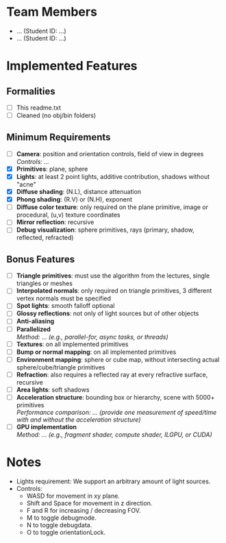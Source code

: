 # Team Members
- ... (Student ID: ...)
- ... (Student ID: ...)

# Implemented Features

## Formalities
- [ ] This readme.txt
- [ ] Cleaned (no obj/bin folders)

## Minimum Requirements
- [ ] **Camera**: position and orientation controls, field of view in degrees  
  *Controls: ...*
- [x] **Primitives**: plane, sphere
- [x] **Lights**: at least 2 point lights, additive contribution, shadows without "acne"
- [x] **Diffuse shading**: (N.L), distance attenuation
- [x] **Phong shading**: (R.V) or (N.H), exponent
- [ ] **Diffuse color texture**: only required on the plane primitive, image or procedural, (u,v) texture coordinates
- [ ] **Mirror reflection**: recursive
- [ ] **Debug visualization**: sphere primitives, rays (primary, shadow, reflected, refracted)

## Bonus Features
- [ ] **Triangle primitives**: must use the algorithm from the lectures, single triangles or meshes
- [ ] **Interpolated normals**: only required on triangle primitives, 3 different vertex normals must be specified
- [ ] **Spot lights**: smooth falloff optional
- [ ] **Glossy reflections**: not only of light sources but of other objects
- [ ] **Anti-aliasing**
- [ ] **Parallelized**  
  *Method: ... (e.g., parallel-for, async tasks, or threads)*
- [ ] **Textures**: on all implemented primitives
- [ ] **Bump or normal mapping**: on all implemented primitives
- [ ] **Environment mapping**: sphere or cube map, without intersecting actual sphere/cube/triangle primitives
- [ ] **Refraction**: also requires a reflected ray at every refractive surface, recursive
- [ ] **Area lights**: soft shadows
- [ ] **Acceleration structure**: bounding box or hierarchy, scene with 5000+ primitives  
  *Performance comparison: ... (provide one measurement of speed/time with and without the acceleration structure)*
- [ ] **GPU implementation**  
  *Method: ... (e.g., fragment shader, compute shader, ILGPU, or CUDA)*

# Notes
* Lights requirement: We support an arbitrary amount of light sources.
* Controls: 
  * WASD for movement in xy plane. 
  * Shift and Space for movement in z direction.
  * F and R for increasing / decreasing FOV.
  * M to toggle debugmode.
  * N to toggle debugdata.
  * O to toggle orientationLock.